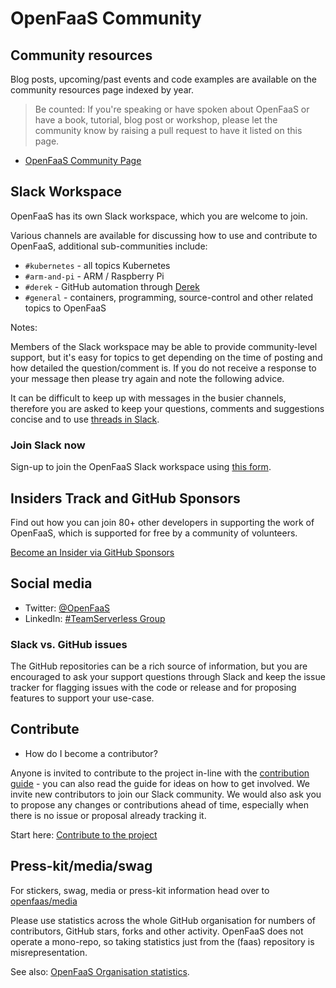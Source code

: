 # OpenFaaS Community

## Community resources

Blog posts, upcoming/past events and code examples are available on the community resources page indexed by year.

> Be counted: If you're speaking or have spoken about OpenFaaS or have a book, tutorial, blog post or workshop, please let the community know by raising a pull request to have it listed on this page.

* [OpenFaaS Community Page](https://github.com/openfaas/faas/blob/master/community.md)

## Slack Workspace

OpenFaaS has its own Slack workspace, which you are welcome to join.

Various channels are available for discussing how to use and contribute to OpenFaaS, additional sub-communities include:

* `#kubernetes` - all topics Kubernetes
* `#arm-and-pi` - ARM / Raspberry Pi
* `#derek` - GitHub automation through [Derek](https://github.com/alexellis/derek)
* `#general` - containers, programming, source-control and other related topics to OpenFaaS

Notes:

Members of the Slack workspace may be able to provide community-level support, but it's easy for topics to get depending on the time of posting and how detailed the question/comment is. If you do not receive a response to your message then please try again and note the following advice.

It can be difficult to keep up with messages in the busier channels, therefore you are asked to keep your questions, comments and suggestions concise and to use [threads in Slack](https://slackhq.com/getting-the-most-out-of-threads).

### Join Slack now

Sign-up to join the OpenFaaS Slack workspace using [this form](https://goo.gl/forms/SqpLSdyzVoOboRqs1).

## Insiders Track and GitHub Sponsors

Find out how you can join 80+ other developers in supporting the work of OpenFaaS, which is supported for free by a community of volunteers.

[Become an Insider via GitHub Sponsors](https://github.com/openfaas/faas/blob/master/BACKERS.md)

## Social media

* Twitter: [@OpenFaaS](https://twitter.com/openfaas)
* LinkedIn: [#TeamServerless Group](https://www.linkedin.com/groups/13670843/)

### Slack vs. GitHub issues

The GitHub repositories can be a rich source of information, but you are encouraged to ask your support questions through Slack and keep the issue tracker for flagging issues with the code or release and for proposing features to support your use-case. 

## Contribute

* How do I become a contributor?

Anyone is invited to contribute to the project in-line with the [contribution guide](https://github.com/openfaas/faas/blob/master/CONTRIBUTING.md) - you can also read the guide for ideas on how to get involved. We invite new contributors to join our Slack community. We would also ask you to propose any changes or contributions ahead of time, especially when there is no issue or proposal already tracking it.

Start here: [Contribute to the project](./contributing/get-started.md)

## Press-kit/media/swag

For stickers, swag, media or press-kit information head over to [openfaas/media](https://github.com/openfaas/media/blob/master/README.md)

Please use statistics across the whole GitHub organisation for numbers of contributors, GitHub stars, forks and other activity. OpenFaaS does not operate a mono-repo, so taking statistics just from the (faas) repository is misrepresentation.

See also: [OpenFaaS Organisation statistics](https://kenfdev.o6s.io/github-stats-page).
